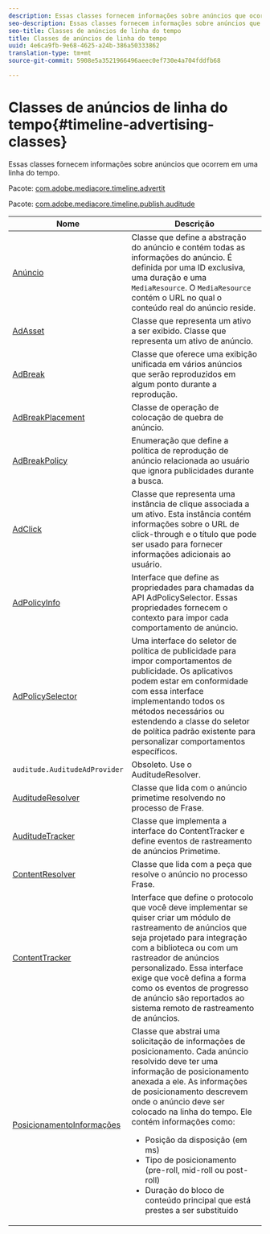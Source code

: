 ```yaml
---
description: Essas classes fornecem informações sobre anúncios que ocorrem em uma linha do tempo.
seo-description: Essas classes fornecem informações sobre anúncios que ocorrem em uma linha do tempo.
seo-title: Classes de anúncios de linha do tempo
title: Classes de anúncios de linha do tempo
uuid: 4e6ca9fb-9e68-4625-a24b-386a50333862
translation-type: tm+mt
source-git-commit: 5908e5a3521966496aeec0ef730e4a704fddfb68

---
```



# Classes de anúncios de linha do tempo{#timeline-advertising-classes}

Essas classes fornecem informações sobre anúncios que ocorrem em uma linha do tempo.

Pacote: [com.adobe.mediacore.timeline.advertit](https://help.adobe.com/en_US/primetime/api/psdk/javadoc_1.4/com/adobe/mediacore/timeline/advertising/package-summary.html)

Pacote: [com.adobe.mediacore.timeline.publish.auditude](https://help.adobe.com/en_US/primetime/api/psdk/javadoc_1.4/com/adobe/mediacore/timeline/advertising/auditude/package-summary.html)

| Nome | Descrição |
|--- |--- |
| [Anúncio](https://help.adobe.com/en_US/primetime/api/psdk/javadoc_1.4/com/adobe/mediacore/timeline/advertising/Ad.html) | Classe que define a abstração do anúncio e contém todas as informações do anúncio. É definida por uma ID exclusiva, uma duração e uma `MediaResource`. O `MediaResource` contém o URL no qual o conteúdo real do anúncio reside. |
| [AdAsset](https://help.adobe.com/en_US/primetime/api/psdk/javadoc_1.4/com/adobe/mediacore/timeline/advertising/AdAsset.html) | Classe que representa um ativo a ser exibido. Classe que representa um ativo de anúncio. |
| [AdBreak](https://help.adobe.com/en_US/primetime/api/psdk/javadoc_1.4/com/adobe/mediacore/timeline/advertising/AdBreak.html) | Classe que oferece uma exibição unificada em vários anúncios que serão reproduzidos em algum ponto durante a reprodução. |
| [AdBreakPlacement](https://help.adobe.com/en_US/primetime/api/psdk/javadoc_1.4/com/adobe/mediacore/timeline/advertising/AdBreakPlacement.html) | Classe de operação de colocação de quebra de anúncio. |
| [AdBreakPolicy](https://help.adobe.com/en_US/primetime/api/psdk/javadoc_1.4/com/adobe/mediacore/timeline/advertising/AdBreakPolicy.html) | Enumeração que define a política de reprodução de anúncio relacionada ao usuário que ignora publicidades durante a busca. |
| [AdClick](https://help.adobe.com/en_US/primetime/api/psdk/javadoc_1.4/com/adobe/mediacore/timeline/advertising/AdClick.html) | Classe que representa uma instância de clique associada a um ativo. Esta instância contém informações sobre o URL de click-through e o título que pode ser usado para fornecer informações adicionais ao usuário. |
| [AdPolicyInfo](https://help.adobe.com/en_US/primetime/api/psdk/javadoc_1.4/com/adobe/mediacore/timeline/advertising/AdPolicyInfo.html) | Interface que define as propriedades para chamadas da API AdPolicySelector. Essas propriedades fornecem o contexto para impor cada comportamento de anúncio. |
| [AdPolicySelector](https://help.adobe.com/en_US/primetime/api/psdk/javadoc_1.4/com/adobe/mediacore/timeline/advertising/AdPolicySelector.html) | Uma interface do seletor de política de publicidade para impor comportamentos de publicidade. Os aplicativos podem estar em conformidade com essa interface implementando todos os métodos necessários ou estendendo a classe do seletor de política padrão existente para personalizar comportamentos específicos. |
| `auditude.AuditudeAdProvider` | Obsoleto. Use o AuditudeResolver. |
| [AuditudeResolver](https://help.adobe.com/en_US/primetime/api/psdk/javadoc_1.4/com/adobe/mediacore/timeline/advertising/auditude/AuditudeResolver.html) | Classe que lida com o anúncio primetime resolvendo no processo de Frase. |
| [AuditudeTracker](https://help.adobe.com/en_US/primetime/api/psdk/javadoc_1.4/com/adobe/mediacore/timeline/advertising/auditude/AuditudeTracker.html) | Classe que implementa a interface do ContentTracker e define eventos de rastreamento de anúncios Primetime. |
| [ContentResolver](https://help.adobe.com/en_US/primetime/api/psdk/javadoc_1.4/com/adobe/mediacore/timeline/advertising/ContentResolver.html) | Classe que lida com a peça que resolve o anúncio no processo Frase. |
| [ContentTracker](https://help.adobe.com/en_US/primetime/api/psdk/javadoc_1.4/com/adobe/mediacore/timeline/advertising/ContentTracker.html) | Interface que define o protocolo que você deve implementar se quiser criar um módulo de rastreamento de anúncios que seja projetado para integração com a biblioteca ou com um rastreador de anúncios personalizado. Essa interface exige que você defina a forma como os eventos de progresso de anúncio são reportados ao sistema remoto de rastreamento de anúncios. |
| [PosicionamentoInformações](https://help.adobe.com/en_US/primetime/api/psdk/javadoc_1.4/com/adobe/mediacore/timeline/advertising/PlacementInformation.html) | Classe que abstrai uma solicitação de informações de posicionamento. Cada anúncio resolvido deve ter uma informação de posicionamento anexada a ele. As informações de posicionamento descrevem onde o anúncio deve ser colocado na linha do tempo. Ele contém informações como: <ul><li>Posição da disposição (em ms) </li><li>Tipo de posicionamento (pre-roll, mid-roll ou post-roll) </li><li>Duração do bloco de conteúdo principal que está prestes a ser substituído</li></ul> |
